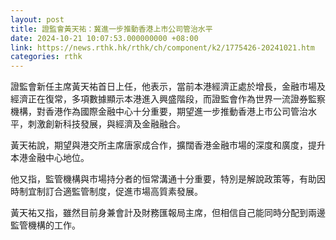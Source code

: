 ```yaml
---
layout: post
title: 證監會黃天祐：冀進一步推動香港上市公司管治水平
date: 2024-10-21 10:07:53.000000000 +08:00
link: https://news.rthk.hk/rthk/ch/component/k2/1775426-20241021.htm
categories: rthk
---
```


證監會新任主席黃天祐首日上任，他表示，當前本港經濟正處於增長，金融市場及經濟正在復常，多項數據顯示本港進入興盛階段，而證監會作為世界一流證券監察機構，對香港作為國際金融中心十分重要，期望進一步推動香港上市公司管治水平，刺激創新科技發展，與經濟及金融融合。

黃天祐說，期望與港交所主席唐家成合作，擴闊香港金融市場的深度和廣度，提升本港金融中心地位。

他又指，監管機構與市場持分者的恒常溝通十分重要，特別是解說政策等，有助因時制宜制訂合適監管制度，促進市場高質素發展。

黃天祐又指，雖然目前身兼會計及財務匯報局主席，但相信自己能同時分配到兩邊監管機構的工作。
